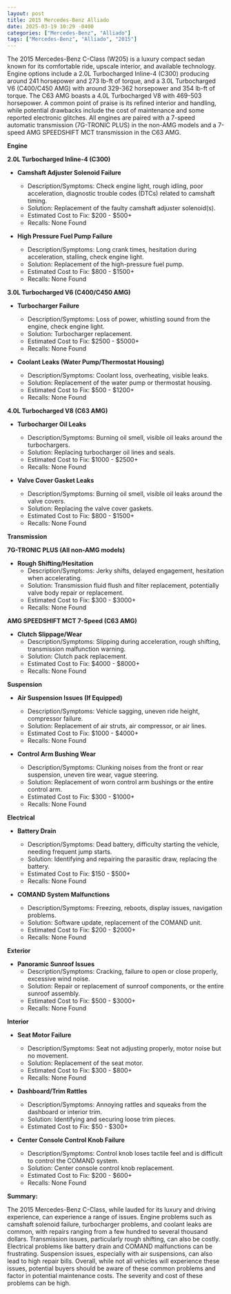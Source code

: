 ```yaml
---
layout: post
title: 2015 Mercedes-Benz Alliado
date: 2025-03-19 10:29 -0400
categories: ["Mercedes-Benz", "Alliado"]
tags: ["Mercedes-Benz", "Alliado", "2015"]
---
```

The 2015 Mercedes-Benz C-Class (W205) is a luxury compact sedan known for its comfortable ride, upscale interior, and available technology. Engine options include a 2.0L Turbocharged Inline-4 (C300) producing around 241 horsepower and 273 lb-ft of torque, and a 3.0L Turbocharged V6 (C400/C450 AMG) with around 329-362 horsepower and 354 lb-ft of torque. The C63 AMG boasts a 4.0L Turbocharged V8 with 469-503 horsepower. A common point of praise is its refined interior and handling, while potential drawbacks include the cost of maintenance and some reported electronic glitches. All engines are paired with a 7-speed automatic transmission (7G-TRONIC PLUS) in the non-AMG models and a 7-speed AMG SPEEDSHIFT MCT transmission in the C63 AMG.

**Engine**

**2.0L Turbocharged Inline-4 (C300)**

*   **Camshaft Adjuster Solenoid Failure**
    *   Description/Symptoms: Check engine light, rough idling, poor acceleration, diagnostic trouble codes (DTCs) related to camshaft timing.
    *   Solution: Replacement of the faulty camshaft adjuster solenoid(s).
    *   Estimated Cost to Fix: $200 - $500+
    *   Recalls: None Found

*   **High Pressure Fuel Pump Failure**
    *   Description/Symptoms: Long crank times, hesitation during acceleration, stalling, check engine light.
    *   Solution: Replacement of the high-pressure fuel pump.
    *   Estimated Cost to Fix: $800 - $1500+
    *   Recalls: None Found

**3.0L Turbocharged V6 (C400/C450 AMG)**

*   **Turbocharger Failure**
    *   Description/Symptoms: Loss of power, whistling sound from the engine, check engine light.
    *   Solution: Turbocharger replacement.
    *   Estimated Cost to Fix: $2500 - $5000+
    *   Recalls: None Found

*   **Coolant Leaks (Water Pump/Thermostat Housing)**
    *   Description/Symptoms: Coolant loss, overheating, visible leaks.
    *   Solution: Replacement of the water pump or thermostat housing.
    *   Estimated Cost to Fix: $500 - $1200+
    *   Recalls: None Found

**4.0L Turbocharged V8 (C63 AMG)**

*   **Turbocharger Oil Leaks**
    *   Description/Symptoms: Burning oil smell, visible oil leaks around the turbochargers.
    *   Solution: Replacing turbocharger oil lines and seals.
    *   Estimated Cost to Fix: $1000 - $2500+
    *   Recalls: None Found

*   **Valve Cover Gasket Leaks**
    *   Description/Symptoms: Burning oil smell, visible oil leaks around the valve covers.
    *   Solution: Replacing the valve cover gaskets.
    *   Estimated Cost to Fix: $800 - $1500+
    *   Recalls: None Found

**Transmission**

**7G-TRONIC PLUS (All non-AMG models)**

*   **Rough Shifting/Hesitation**
    *   Description/Symptoms: Jerky shifts, delayed engagement, hesitation when accelerating.
    *   Solution: Transmission fluid flush and filter replacement, potentially valve body repair or replacement.
    *   Estimated Cost to Fix: $300 - $3000+
    *   Recalls: None Found

**AMG SPEEDSHIFT MCT 7-Speed (C63 AMG)**

*   **Clutch Slippage/Wear**
    *   Description/Symptoms: Slipping during acceleration, rough shifting, transmission malfunction warning.
    *   Solution: Clutch pack replacement.
    *   Estimated Cost to Fix: $4000 - $8000+
    *   Recalls: None Found

**Suspension**

*   **Air Suspension Issues (If Equipped)**
    *   Description/Symptoms: Vehicle sagging, uneven ride height, compressor failure.
    *   Solution: Replacement of air struts, air compressor, or air lines.
    *   Estimated Cost to Fix: $1000 - $4000+
    *   Recalls: None Found

*   **Control Arm Bushing Wear**
    *   Description/Symptoms: Clunking noises from the front or rear suspension, uneven tire wear, vague steering.
    *   Solution: Replacement of worn control arm bushings or the entire control arm.
    *   Estimated Cost to Fix: $300 - $1000+
    *   Recalls: None Found

**Electrical**

*   **Battery Drain**
    *   Description/Symptoms: Dead battery, difficulty starting the vehicle, needing frequent jump starts.
    *   Solution: Identifying and repairing the parasitic draw, replacing the battery.
    *   Estimated Cost to Fix: $150 - $500+
    *   Recalls: None Found

*   **COMAND System Malfunctions**
    *   Description/Symptoms: Freezing, reboots, display issues, navigation problems.
    *   Solution: Software update, replacement of the COMAND unit.
    *   Estimated Cost to Fix: $200 - $2000+
    *   Recalls: None Found

**Exterior**

*   **Panoramic Sunroof Issues**
    *   Description/Symptoms: Cracking, failure to open or close properly, excessive wind noise.
    *   Solution: Repair or replacement of sunroof components, or the entire sunroof assembly.
    *   Estimated Cost to Fix: $500 - $3000+
    *   Recalls: None Found

**Interior**

*   **Seat Motor Failure**
    *   Description/Symptoms: Seat not adjusting properly, motor noise but no movement.
    *   Solution: Replacement of the seat motor.
    *   Estimated Cost to Fix: $300 - $800+
    *   Recalls: None Found

*   **Dashboard/Trim Rattles**
    *   Description/Symptoms: Annoying rattles and squeaks from the dashboard or interior trim.
    *   Solution: Identifying and securing loose trim pieces.
    *   Estimated Cost to Fix: $50 - $300+

*   **Center Console Control Knob Failure**
    *   Description/Symptoms: Control knob loses tactile feel and is difficult to control the COMAND system.
    *   Solution: Center console control knob replacement.
    *   Estimated Cost to Fix: $200 - $600+
    *   Recalls: None Found

**Summary:**

The 2015 Mercedes-Benz C-Class, while lauded for its luxury and driving experience, can experience a range of issues. Engine problems such as camshaft solenoid failure, turbocharger problems, and coolant leaks are common, with repairs ranging from a few hundred to several thousand dollars. Transmission issues, particularly rough shifting, can also be costly. Electrical problems like battery drain and COMAND malfunctions can be frustrating. Suspension issues, especially with air suspensions, can also lead to high repair bills. Overall, while not all vehicles will experience these issues, potential buyers should be aware of these common problems and factor in potential maintenance costs. The severity and cost of these problems can be high.

